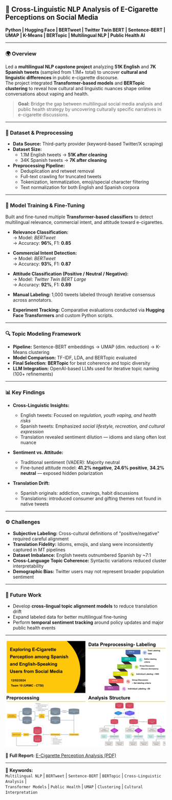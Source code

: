 ## 💬 Cross-Linguistic NLP Analysis of E-Cigarette Perceptions on Social Media  
**Python | Hugging Face | BERTweet | Twitter Twin BERT | Sentence-BERT | UMAP | K-Means | BERTopic | Multilingual NLP | Public Health AI**

---

### 🌍 Overview  
Led a **multilingual NLP capstone project** analyzing **51K English** and **7K Spanish tweets** (sampled from 1.1M+ total) to uncover **cultural and linguistic differences** in public e-cigarette discourse.  
The project integrated **Transformer-based models** and **BERTopic clustering** to reveal how cultural and linguistic nuances shape online conversations about vaping and health.

> **Goal:** Bridge the gap between multilingual social media analysis and public health strategy by uncovering culturally specific narratives in e-cigarette discussions.

---

### 🧩 Dataset & Preprocessing  
- **Data Source:** Third-party provider (keyword-based Twitter/X scraping)  
- **Dataset Size:**  
  - 1.1M English tweets → **51K after cleaning**  
  - 34K Spanish tweets → **7K after cleaning**  
- **Preprocessing Pipeline:**  
  - Deduplication and retweet removal  
  - Full-text crawling for truncated tweets  
  - Tokenization, lemmatization, emoji/special character filtering  
  - Text normalization for both English and Spanish corpora  

---

### 🧠 Model Training & Fine-Tuning  
Built and fine-tuned multiple **Transformer-based classifiers** to detect multilingual relevance, commercial intent, and attitude toward e-cigarettes.

- **Relevance Classification:**  
  → Model: *BERTweet*  
  → Accuracy: **96%**, F1: **0.85**

- **Commercial Intent Detection:**  
  → Model: *BERTweet*  
  → Accuracy: **93%**, F1: **0.87**

- **Attitude Classification (Positive / Neutral / Negative):**  
  → Model: *Twitter Twin BERT Large*  
  → Accuracy: **92%**, F1: **0.89**

- **Manual Labeling:** 1,000 tweets labeled through iterative consensus across annotators.  
- **Experiment Tracking:** Comparative evaluations conducted via **Hugging Face Transformers** and custom Python scripts.


---

### 🔍 Topic Modeling Framework  
- **Pipeline:** Sentence-BERT embeddings → UMAP (dim. reduction) → K-Means clustering  
- **Model Comparison:** TF-IDF, LDA, and BERTopic evaluated  
- **Final Selection:** **BERTopic** for best coherence and topic diversity  
- **LLM Integration:** OpenAI-based LLMs used for iterative topic naming (100+ refinements)  

---

### 📊 Key Findings  
- **Cross-Linguistic Insights:**  
  - English tweets: Focused on *regulation, youth vaping, and health risks*  
  - Spanish tweets: Emphasized *social lifestyle, recreation, and cultural expression*  
  - Translation revealed sentiment dilution — idioms and slang often lost nuance  

- **Sentiment vs. Attitude:**  
  - Traditional sentiment (VADER): Majority neutral  
  - Fine-tuned attitude model: **41.2% negative**, **24.6% positive**, **34.2% neutral** — exposed hidden polarization  

- **Translation Drift:**  
  - Spanish originals: addiction, cravings, habit discussions  
  - Translations: introduced consumer and gifting themes not found in native tweets  

---

### ⚙️ Challenges  
- **Subjective Labeling:** Cross-cultural definitions of "positive/negative" required careful alignment  
- **Translation Fidelity:** Idioms, emojis, and slang were inconsistently captured in MT pipelines  
- **Dataset Imbalance:** English tweets outnumbered Spanish by ~7:1  
- **Cross-Language Topic Coherence:** Syntactic variations reduced cluster interpretability  
- **Demographic Bias:** Twitter users may not represent broader population sentiment  

---

### 🚀 Future Work  
- Develop **cross-lingual topic alignment models** to reduce translation drift  
- Expand labeled data for better multilingual fine-tuning  
- Perform **temporal sentiment tracking** around policy updates and major public health events  

---

<img src="images/ecigar.JPG?raw=true" width="600"/>  

📄 **Full Report:** [E-Cigarette Perception Analysis (PDF)](pdf/Hotel_Review_Analysis_Wonha%20Shin.pdf)

---

📘 **Keywords:**  
`Multilingual NLP` | `BERTweet` | `Sentence-BERT` | `BERTopic` | `Cross-Linguistic Analysis` |  
`Transformer Models` | `Public Health` | `UMAP` | `Clustering` | `Cultural Interpretation`

